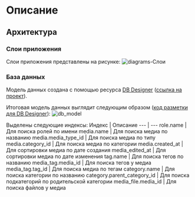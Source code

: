 # Описание

## Архитектура
### Слои приложения
Слои приложения представлены на рисунке:
![diagrams-Слои](https://github.com/Korepanov01/MediaStorage/assets/87029646/4f184561-1588-41e0-8026-c3bdb4ba15d9)

### База данных
Модель данных создана с помощью ресурса [DB Designer](https://dbdesigner.net) ([cсылка на проект](https://dbdesigner.page.link/4bQb9XbETWbZPmYv9)).

Итоговая модель данных выглядит следующим образом ([код разметки для DB Designer](doc/data/dbdesigner.code)):
![db_model](https://github.com/Korepanov01/MediaStorage/assets/87029646/55bfd7b7-861a-4e10-bb36-3a3e75d20606)

Выделены следующие индексы:
Индекс | Описание
--- | ---
role.name | Для поиска ролей по имени
media.name | Для поиска медиа по названию
media.media_type_id | Для поиска медиа по типу
media.category_id | Для поиска медиа по категории
media.created_at | Для сортировки медиа по дате создания
media_edited_at | Для сортировки медиа по дате изменения
tag.name | Для поиска тегов по названию
media_tag.media_id | Для поиска тегов у медиа
media_tag.tag_id | Для поиска медиа по тегам
category.name | Для поиска категории по названию
category.parent_category_id | Для поиска подкатегорий по родительской категории
media_file.media_id | Для поиска файлов у медиа
